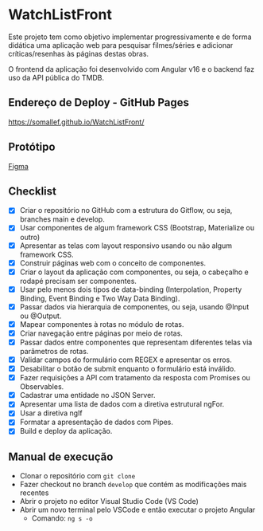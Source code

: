 # WatchListFront

Este projeto tem como objetivo implementar progressivamente e de forma didática uma aplicação web para pesquisar filmes/séries e adicionar críticas/resenhas às páginas destas obras.

O frontend da aplicação foi desenvolvido com Angular v16 e o backend faz uso da API pública do TMDB.

## Endereço de Deploy - GitHub Pages

https://somallef.github.io/WatchListFront/

## Protótipo

[Figma](https://www.figma.com/file/Rc5bfbFgWJaDcK87JMrMeZ/WatchListFront?type=design&node-id=0%3A1&t=1WljeU8rcnGK1atd-1)

## Checklist

- [x] Criar o repositório no GitHub com a estrutura do Gitflow, ou seja, branches main e develop.
- [x] Usar componentes de algum framework CSS (Bootstrap, Materialize ou outro)
- [x] Apresentar as telas com layout responsivo usando ou não algum framework CSS.
- [x] Construir páginas web com o conceito de componentes.
- [x] Criar o layout da aplicação com componentes, ou seja, o cabeçalho e rodapé precisam ser componentes.
- [x] Usar pelo menos dois tipos de data-binding (Interpolation, Property Binding, Event Binding e Two Way Data Binding).
- [x] Passar dados via hierarquia de componentes, ou seja, usando @Input ou @Output.
- [x] Mapear componentes à rotas no módulo de rotas.
- [x] Criar navegação entre páginas por meio de rotas.
- [x] Passar dados entre componentes que representam diferentes telas via parâmetros de rotas.
- [x] Validar campos do formulário com REGEX e apresentar os erros.
- [x] Desabilitar o botão de submit enquanto o formulário está inválido.
- [x] Fazer requisições a API com tratamento da resposta com Promises ou Observables.
- [x] Cadastrar uma entidade no JSON Server.
- [x] Apresentar uma lista de dados com a diretiva estrutural ngFor.
- [x] Usar a diretiva ngIf
- [x] Formatar a apresentação de dados com Pipes.
- [x] Build e deploy da aplicação.

## Manual de execução
- Clonar o repositório com `git clone`
- Fazer checkout no branch `develop` que contém as modificações mais recentes
- Abrir o projeto no editor Visual Studio Code (VS Code)
- Abrir um novo terminal pelo VSCode e então executar o projeto Angular
  - Comando: `ng s -o`